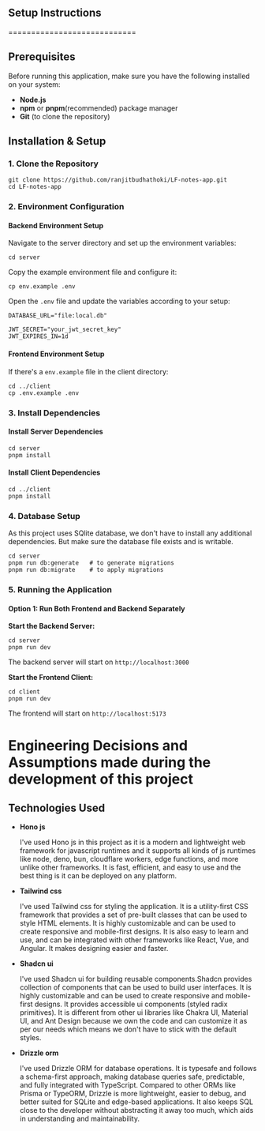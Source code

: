 ## Setup Instructions
============================

Prerequisites
-------------

Before running this application, make sure you have the following installed on your system:

-   **Node.js**
-   **npm** or **pnpm**(recommended) package manager
-   **Git** (to clone the repository)

Installation & Setup
--------------------

### 1\. Clone the Repository

```
git clone https://github.com/ranjitbudhathoki/LF-notes-app.git
cd LF-notes-app

```

### 2\. Environment Configuration

#### Backend Environment Setup

Navigate to the server directory and set up the environment variables:

```
cd server

```

Copy the example environment file and configure it:

```
cp env.example .env

```

Open the `.env` file and update the variables according to your setup:

```
DATABASE_URL="file:local.db"

JWT_SECRET="your_jwt_secret_key"
JWT_EXPIRES_IN=1d

```

#### Frontend Environment Setup

If there's a `env.example` file in the client directory:

```
cd ../client
cp .env.example .env

```


### 3\. Install Dependencies

#### Install Server Dependencies

```
cd server
pnpm install

```

#### Install Client Dependencies

```
cd ../client
pnpm install

```

### 4\. Database Setup

As this project uses SQlite database, we don't have to install any additional dependencies. But make sure the database file exists and is writable.

```
cd server
pnpm run db:generate   # to generate migrations
pnpm run db:migrate    # to apply migrations
```

### 5\. Running the Application

#### Option 1: Run Both Frontend and Backend Separately

**Start the Backend Server:**

```
cd server
pnpm run dev

```

The backend server will start on `http://localhost:3000`

**Start the Frontend Client:**

```
cd client
pnpm run dev

```

The frontend will start on `http://localhost:5173`

# Engineering Decisions and Assumptions made during the development of this project

Technologies Used
-------------
- **Hono js**

  I've used Hono js in this project as it is a modern and lightweight web framework for javascript runtimes and it  supports all kinds of js runtimes like node, deno, bun, cloudflare workers, edge functions, and more unlike other frameworks. It is fast, efficient, and easy to use and the best thing is it can be deployed on any platform.

- **Tailwind css**

  I've used Tailwind css for styling the application. It is a utility-first CSS framework that provides a set of pre-built classes that can be used to style HTML elements. It is highly customizable and can be used to create responsive and mobile-first designs. It is also easy to learn and use, and can be integrated with other frameworks like React, Vue, and Angular. It makes designing easier and faster.

- **Shadcn ui**

  I've used Shadcn ui for building reusable components.Shadcn provides collection of components that can be used to build user interfaces. It is highly customizable and can be used to create responsive and mobile-first designs. It provides accessible ui components (styled radix primitives). It is different from other ui libraries like Chakra UI, Material UI, and Ant Design because we own the code and can customize it as per our needs which means we don't have to stick with the default styles.

- **Drizzle orm**

  I've used Drizzle ORM for database operations. It is typesafe and follows a schema-first approach, making database queries safe, predictable, and fully integrated with TypeScript. Compared to other ORMs like Prisma or TypeORM, Drizzle is more lightweight, easier to debug, and better suited for SQLite and edge-based applications. It also keeps SQL close to the developer without abstracting it away too much, which aids in understanding and maintainability.
